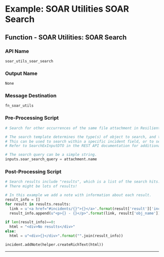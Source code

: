 <!--
    DO NOT MANUALLY EDIT THIS FILE
    THIS FILE IS AUTOMATICALLY GENERATED WITH resilient-sdk codegen
    Generated with resilient-sdk v51.0.2.2.1096
-->

# Example: SOAR Utilities SOAR Search

## Function - SOAR Utilities: SOAR Search

### API Name
`soar_utils_soar_search`

### Output Name
`None`

### Message Destination
`fn_soar_utils`

### Pre-Processing Script
```python
# Search for other occurrences of the same file attachment in Resilient.

# The search template determines the type(s) of object to search, and the filter conditions.
# This can be used to search within a specific incident field, or to search only incidents that meet other criteria.
# Refer to SearchExInputDTO in the REST API documentation for additional details of this data structure.

# The search query can be a simple string.
inputs.soar_search_query = attachment.name
```

### Post-Processing Script
```python
# Search results include "results", which is a list of the search hits.
# There might be lots of results!

# In this example we add a note with information about each result.
result_info = []
for result in results.results:
  link = u'<a href="#incidents/{}">{}</a>'.format(result['result']['inc_id'], result['result']['inc_name'])
  result_info.append(u"<p>{} - {}</p>".format(link, result['obj_name']))
  
if len(result_info)==0:
  html = "<div>No results</div>"
else:
  html = u"<div>{}</div>".format("".join(result_info))

incident.addNote(helper.createRichText(html))
```

---


